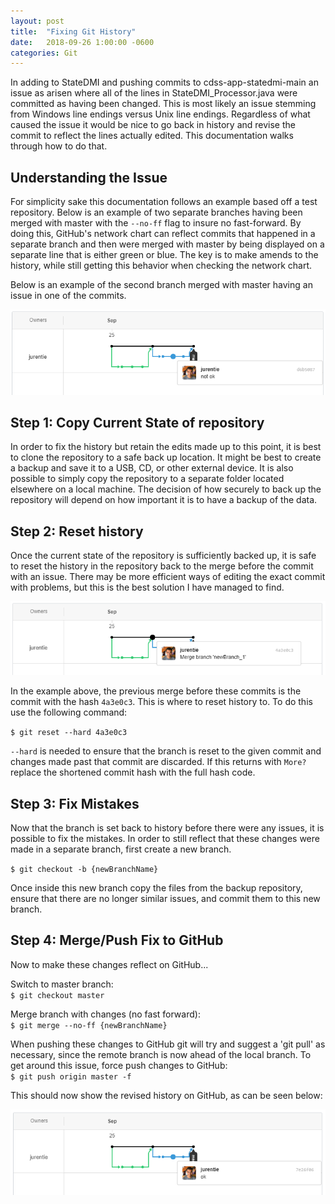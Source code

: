 ```yaml
---
layout: post
title:  "Fixing Git History"
date:   2018-09-26 1:00:00 -0600
categories: Git
---
```


In adding to StateDMI and pushing commits to cdss-app-statedmi-main an issue as arisen where all of the lines in StateDMI_Processor.java were committed as having been changed. This is most likely an issue stemming from Windows line endings versus Unix line endings. Regardless of what caused the issue it would be nice to go back in history and revise the commit to reflect the lines actually edited. This documentation walks through how to do that.

## Understanding the Issue

 For simplicity sake this documentation follows an example based off a test repository. Below is an example of two separate branches having been merged with master with the `--no-ff` flag to insure no fast-forward. By doing this, GitHub's network chart can reflect commits that happened in a separate branch and then were merged with master by being displayed on a separate line that is either green or blue. The key is to make amends to the history, while still getting this behavior when checking the network chart.

 Below is an example of the second branch merged with master having an issue in one of the commits.

 ![Network Chart With Issues](https://github.com/jurentie/pictures/blob/master/pictures/history-with-issue.png?raw=true)

## Step 1: Copy Current State of repository

In order to fix the history but retain the edits made up to this point, it is best to clone the repository to a safe back up location. It might be best to create a backup and save it to a USB, CD, or other external device. It is also possible to simply copy the repository to a separate folder located elsewhere on a local machine. The decision of how securely to back up the repository will depend on how important it is to have a backup of the data.

## Step 2: Reset history

Once the current state of the repository is sufficiently backed up, it is safe to reset the history in the repository back to the merge before the commit with an issue. There may be more efficient ways of editing the exact commit with problems, but this is the best solution I have managed to find.

![Merge Before Issue](https://github.com/jurentie/pictures/blob/master/pictures/previous-merge.png?raw=true)

In the example above, the previous merge before these commits is the commit with the hash `4a3e0c3`. This is where to reset history to. To do this use the following command:

`$ git reset --hard 4a3e0c3`

`--hard` is needed to ensure that the branch is reset to the given commit and changes made past that commit are discarded. If this returns with `More?` replace the shortened commit hash with the full hash code.

## Step 3: Fix Mistakes

Now that the branch is set back to history before there were any issues, it is possible to fix the mistakes. In order to still reflect that these changes were made in a separate branch, first create a new branch.

`$ git checkout -b {newBranchName}`

Once inside this new branch copy the files from the backup repository, ensure that there are no longer similar issues, and commit them to this new branch.

## Step 4: Merge/Push Fix to GitHub

Now to make these changes reflect on GitHub...  

Switch to master branch:  
 `$ git checkout master`

Merge branch with changes (no fast forward):  
`$ git merge --no-ff {newBranchName}`

When pushing these changes to GitHub git will try and suggest a 'git pull' as necessary, since the remote branch is now ahead of the local branch. To get around this issue, force push changes to GitHub:  
`$ git push origin master -f`

This should now show the revised history on GitHub, as can be seen below:  

![Fixed History](https://github.com/jurentie/pictures/blob/master/pictures/fixed-history.png?raw=true)
